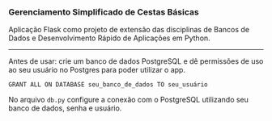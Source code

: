 ### Gerenciamento Simplificado de Cestas Básicas
Aplicação Flask como projeto de extensão das disciplinas de Bancos de Dados e Desenvolvimento Rápido de Aplicações em Python.

---

Antes de usar: crie um banco de dados PostgreSQL e dê permissões de uso ao seu usuário no Postgres para poder utilizar o app. 
```
GRANT ALL ON DATABASE seu_banco_de_dados TO seu_usuário
```

No arquivo `db.py` configure a conexão com o PostgreSQL utilizando seu banco de dados, senha e usuário.

